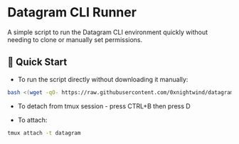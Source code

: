 # Datagram CLI Runner

A simple script to run the Datagram CLI environment quickly without needing to clone or manually set permissions.

## 🚀 Quick Start

- To run the script directly without downloading it manually:

```bash
bash <(wget -qO- https://raw.githubusercontent.com/0xnightwind/datagram_cli_runner/refs/heads/main/datagram_cli_runner.sh)
```

- To detach from tmux session - press CTRL+B then press D

- To attach:
```bash
tmux attach -t datagram
```
